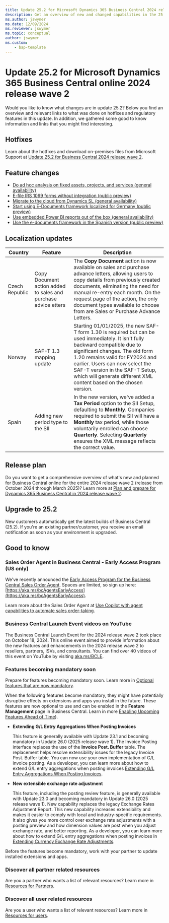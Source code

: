 ```yaml
---
title: Update 25.2 for Microsoft Dynamics 365 Business Central 2024 release wave 2
description: Get an overview of new and changed capabilities in the 25.2 update of Business Central online, which is part of 2024 release wave 2.
ms.author: jswymer
ms.date: 12/09/2024
ms.reviewer: jswymer
ms.topic: conceptual
author: jswymer
ms.custom: 
    - bap-template
---
```


# Update 25.2 for Microsoft Dynamics 365 Business Central online 2024 release wave 2

Would you like to know what changes are in update 25.2? Below you find an overview and relevant links to what was done on hotfixes and regulatory features in this update. In addition, we gathered some good to know information and links that you might find interesting.

## Hotfixes

Learn about the hotfixes and download on-premises files from Microsoft Support at [Update 25.2 for Business Central 2024 release wave 2](https://support.microsoft.com/help/5049396).

## Feature changes

- [Do ad hoc analysis on fixed assets, projects, and services (general availability)](/dynamics365/release-plan/2024wave2/smb/dynamics365-business-central/do-ad-hoc-analysis-fixed-assets-projects-services)
- [E-file IRS 1099 forms without integration (public preview)](/dynamics365/release-plan/2024wave2/smb/dynamics365-business-central/e-file-irs-1099-forms-without-integration)
- [Migrate to the cloud from Dynamics SL (general availability)](../administration/migrate-sl-overview.md)
- [Start using E-Documents framework localized for Germany (public preview)](/dynamics365/release-plan/2024wave2/smb/dynamics365-business-central/start-using-e-documents-framework-localized-germany)
- [Use embedded Power BI reports out of the box (general availability)](use-embedded-power-bi-reports-out-box)
- [Use the e-documents framework in the Spanish version (public preview)](/dynamics365/release-plan/2024wave2/smb/dynamics365-business-central/use-e-documents-framework-spanish-version)

## Localization updates

| Country| Feature  |Description|
|-------------|--------------|--------------|
| Czech Republic| Copy Document action added to sales and purchase advice etters | The **Copy Document** action is now available on sales and purchase advance letters, allowing users to copy details from previously created documents, eliminating the need for manual re-entry each month. On the request page of the action, the only document types available to choose from are Sales or Purchase Advance Letters. |
| Norway | SAF-T 1.3 mapping update | Starting 01/01/2025, the new SAF-T form 1.30 is required but can be used immediately. It isn't fully backward compatible due to significant changes. The old form 1.20 remains valid for FY2024 and earlier. Users can now select the SAF-T version in the SAF-T Setup, which will generate different XML content based on the chosen version. |
| Spain | Adding new period type to the SII | In the new version, we've added a **Tax Period** option to the SII Setup, defaulting to **Monthly**. Companies required to submit the SII will have a **Monthly** tax period, while those voluntarily enrolled can choose **Quarterly**. Selecting **Quarterly** ensures the XML message reflects the correct value. |

## Release plan

Do you want to get a comprehensive overview of what's new and planned for Business Central online for the entire 2024 release wave 2 (release from October 2024 through March 2025)? Learn more at [Plan and prepare for Dynamics 365 Business Central in 2024 release wave 2](/dynamics365/release-plan/2024wave2/smb/dynamics365-business-central/)<!--(https://aka.ms/BCReleasePlan)-->.

## Upgrade to 25.2

New customers automatically get the latest builds of Business Central (25.2). If you're an existing partner/customer, you receive an email notification as soon as your environment is upgraded.

## Good to know

### Sales Order Agent in Business Central - Early Access Program (US only)

We've recently announced the [Early Access Program for the Business Central Sales Order Agent](https://www.yammer.com/dynamicsnavdev/#/Threads/show?threadId=3092919011729408&search_origin=global&scoring=linear1Y-prankie-group-private-higher&match=any-exact&search_sort=relevance&page=1&search=sales%20order%20agent). Spaces are limited, so sign up here: [https://aka.ms/bcAgentsEarlyAccess](https://aka.ms/bcAgentsEarlyAccess).

Learn more about the Sales Order Agent at [Use Copilot with agent capabilities to automate sales order-taking](/dynamics365/release-plan/2024wave2/smb/dynamics365-business-central/use-copilot-agent-capabilities-automate-sales-order-taking-process).

### Business Central Launch Event videos on YouTube

The Business Central Launch Event for the 2024 release wave 2 took place on October 18, 2024. This online event aimed to provide information about the new features and enhancements in the 2024 release wave 2 to resellers, partners, ISVs, and consultants. You can find over 40 videos of this event on YouTube by visiting [aka.ms/BCLE](https://aka.ms/BCLE).

### Features becoming mandatory soon

Prepare for features becoming mandatory soon. Learn more in [Optional features that are now mandatory](https://aka.ms/BCFeatureMgmt).

When the following features become mandatory, they might have potentially disruptive effects on extensions and apps you install in the future. These features are now optional to use and can be enabled in the **Feature Management** page in Business Central. Learn in more [Enabling Upcoming Features Ahead of Time](../administration/feature-management.md)).

- **Extending G/L Entry Aggregations When Posting Invoices**

   This feature is generally available with Update 23.1 and becoming mandatory in Update 26.0 (2025 release wave 1). The Invoice Posting interface replaces the use of the **Invoice Post. Buffer** table. The replacement helps resolve extensibility issues for the legacy Invoice Post. Buffer table. You can now use your own implementation of G/L invoice posting. As a developer, you can learn more about how to extend G/L entry aggregations when posting invoices [Extending G/L Entry Aggregations When Posting Invoices](../developer/devenv-invoice-posting-example.md).

- **New extensible exchange rate adjustment**

   This feature, including the posting review feature, is generally available with Update 23.0 and becoming mandatory in Update 26.0 (2025 release wave 1). New capability replaces the legacy Exchange Rates Adjustment Report. This new capability increases extensibility and makes it easier to comply with local and industry-specific requirements. It also gives you more control over exchange rate adjustments with a posting preview and how dimension values are post when you adjust exchange rate, and better reporting. As a developer, you can learn more about how to extend G/L entry aggregations when posting invoices in [Extending Currency Exchange Rate Adjustments](../developer/devenv-extend-exchange-rates.md).

Before the features become mandatory, work with your partner to update installed extensions and apps.

### Discover all partner related resources

Are you a partner who wants a list of relevant resources? Learn more in [Resources for Partners](https://aka.ms/BCAll).

### Discover all user related resources

Are you a user who wants a list of relevant resources? Learn more in [Resources for users](https://aka.ms/BCUsers).  
